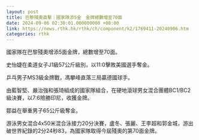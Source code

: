 ```yaml
---
layout: post
title: 巴黎殘奧直擊｜國家隊添5金　金牌總數增至70面
date: 2024-09-06 02:30:01.000000000 +08:00
link: https://news.rthk.hk/rthk/ch/component/k2/1769411-20240906.htm
categories: rthk
---
```


國家隊在巴黎殘奧增添5面金牌，總數增至70面。

史怡婕在柔道女子J1級57公斤級別，以11:0擊敗美國選手奪金。

乒乓男子MS3級金牌戰，馮攀峰直落三局贏德國球手。

由藍智堅、嚴治強和張琦組成的國家隊組合，在硬地滾球男女混合團體BC1/BC2級決賽，以7:6險勝印尼，收獲金牌。 

鄒益在舉重男子65公斤級奪金。

游泳男女混合4x50米混合泳接力20分決賽，盧冬、張麗、王李超和郭金城，游出破世界紀錄的2分24秒83，為國家隊取得今屆殘奧的第70面金牌。
